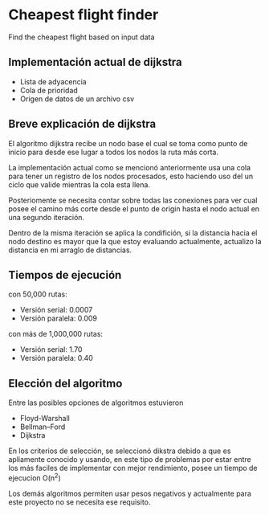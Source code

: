 # Cheapest flight finder

Find the cheapest flight based on input data

## Implementación actual de dijkstra

- Lista de adyacencia
- Cola de prioridad
- Origen de datos de un archivo csv

## Breve explicación de dijkstra

El algoritmo dijkstra recibe un nodo base el cual se toma como punto de inicio para desde ese lugar a todos los nodos la ruta más corta.

La implementación actual como se mencionó anteriormente usa una cola para tener un registro de los nodos procesados, esto haciendo uso del un ciclo que valide mientras la cola esta llena.

Posteriomente se necesita contar sobre todas las conexiones para ver cual posee el camino más corte desde el punto de origin hasta el nodo actual en una segundo iteración.

Dentro de la misma iteración se aplica la condifición, si la distancia hacia el nodo destino es mayor que la que estoy evaluando actualmente, actualizo la distancia en mi arraglo de distancias.

## Tiempos de ejecución

con 50,000 rutas:

- Versión serial: 0.0007
- Versión paralela: 0.009

con más de 1,000,000 rutas:

- Versión serial: 1.70
- Versión paralela: 0.40

## Elección del algoritmo

Entre las posibles opciones de algoritmos estuvieron

- Floyd-Warshall
- Bellman–Ford
- Dijkstra

En los criterios de selección, se seleccionó dikstra debido a que es apliamente conocido y usando,
en este tipo de problemas por estar entre los más faciles de implementar con mejor rendimiento,
posee un tiempo de ejecucion O(n<sup>2</sup>)

Los demás algoritmos permiten usar pesos negativos y actualmente para este proyecto no se necesita ese requisito.

